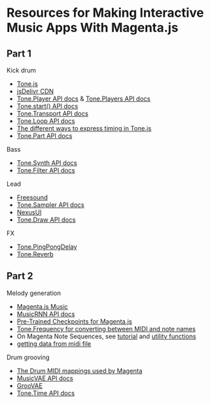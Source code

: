 Resources for Making Interactive Music Apps With Magenta.js
===========================================================

Part 1
------

Kick drum

* [Tone.js](https://tonejs.github.io/)
* [jsDelivr CDN](https://www.jsdelivr.com/)
* [Tone.Player API docs](https://tonejs.github.io/docs/14.7.39/Player) & [Tone.Players API docs](https://tonejs.github.io/docs/14.7.39/Players)
* [Tone.start() API docs](https://tonejs.github.io/docs/14.7.39/fn/start)
* [Tone.Transport API docs](https://tonejs.github.io/docs/14.7.39/Transport)
* [Tone.Loop API docs](https://tonejs.github.io/docs/14.7.39/Loop)
* [The different ways to express timing in Tone.js](https://github.com/Tonejs/Tone.js/wiki/Time)
* [Tone.Part API docs](https://tonejs.github.io/docs/14.7.39/Part)

Bass

* [Tone.Synth API docs](https://tonejs.github.io/docs/14.7.39/Synth)
* [Tone.Filter API docs](https://tonejs.github.io/docs/14.7.39/Filter)

Lead

* [Freesound](https://freesound.org/)
* [Tone.Sampler API docs](https://tonejs.github.io/docs/14.7.39/Sampler)
* [NexusUI](https://nexus-js.github.io/ui/)
* [Tone.Draw API docs](https://tonejs.github.io/docs/14.7.39/Draw)

FX

* [Tone.PingPongDelay](https://tonejs.github.io/docs/14.7.39/PingPongDelay)
* [Tone.Reverb](https://tonejs.github.io/docs/14.7.39/Reverb)

Part 2
------

Melody generation

* [Magenta.js Music](https://github.com/magenta/magenta-js/tree/master/music)
* [MusicRNN API docs](https://magenta.github.io/magenta-js/music/classes/_music_rnn_model_.musicrnn.html)
* [Pre-Trained Checkpoints for Magenta.js](https://github.com/magenta/magenta-js/blob/master/music/checkpoints/README.md#table)
* [Tone.Frequency for converting between MIDI and note names](https://tonejs.github.io/docs/14.7.39/fn/Frequency)
* On Magenta Note Sequences, see [tutorial](https://hello-magenta.glitch.me/#step1) and [utility functions](https://magenta.github.io/magenta-js/music/modules/_core_sequences_.html)
* [getting data from midi file](https://github.com/Tonejs/Midi)

Drum grooving

* [The Drum MIDI mappings used by Magenta](https://github.com/magenta/magenta-js/blob/master/music/src/core/data.ts#L36)
* [MusicVAE API docs](https://magenta.github.io/magenta-js/music/classes/_music_vae_model_.musicvae.html)
* [GrooVAE](https://magenta.tensorflow.org/groovae)
* [Tone.Time API docs](https://tonejs.github.io/docs/14.7.39/fn/Time)

